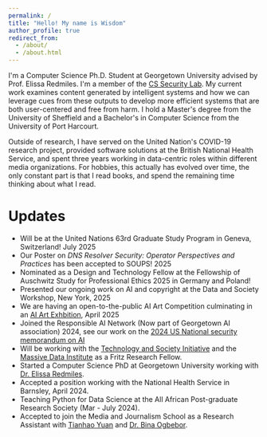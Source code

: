 ```yaml
---
permalink: /
title: "Hello! My name is Wisdom"
author_profile: true
redirect_from: 
  - /about/
  - /about.html
---
```


I'm a Computer Science Ph.D. Student at Georgetown University advised by Prof. Elissa Redmiles. I'm a member of the [CS Security Lab](https://seclab.cs.georgetown.edu/). My current work examines content generated by intelligent systems and how we can leverage cues from these outputs to develop more efficient systems that are both user-centered and free from harm. I hold a Master's degree from the University of Sheffield and a Bachelor's in Computer Science from the University of Port Harcourt.

Outside of research, I have served on the United Nation's COVID-19 research project, provided software solutions at the British National Health Service, and spent three years working in data-centric roles within different media organizations. For hobbies, this actually has evolved over time, the only constant part is that I read books, and spend the remaining time thinking about what I read.


Updates
======
* Will be at the United Nations 63rd Graduate Study Program in Geneva, Switzerland! July 2025 
* Our Poster on _DNS Resolver Security: Operator Perspectives and Practices_ has been accepted to SOUPS! 2025
* Nominated as a Design and Technology Fellow at the Fellowship of Auschwitz Study for Professional Ethics 2025 in Germany and Poland!
* Presented our ongoing work on AI and copyright at the Data and Society Workshop, New York, 2025
* We are having an open-to-the-public AI Art Competition culminating in an [AI Art Exhbition](https://tes.georgetown.edu/announcements/prof-elissa-redmiles-co-organizes-juried-ai-art-competition-with-georgetown-art-computer-science-law/), April 2025
* Joined the Responsible AI Network (Now part of Georgetown AI association) 2024, see our work on the [2024 US National security memorandum on AI](https://georgetownsecuritystudiesreview.org/2024/11/04/the-2024-national-security-memorandum-on-ai-a-timeline-and-index-of-responsibilities/)
*  Will be working with the [Technology and Society Initiative](https://techandsociety.georgetown.edu/) and the [Massive Data Institute](https://mdi.georgetown.edu/) as a Fritz Research Fellow.
*  Started a Computer Science PhD at Georgetown University working with [Dr. Elissa Redmiles](https://elissaredmiles.com/).
*  Accepted a position working with the National Health Service in Barnsley, April 2024.
*  Teaching Python for Data Science at the All African Post-graduate Research Society (Mar - July 2024).
*  Accepted to join the Media and Journalism School as a Research Assistant with [Tianhao Yuan](https://www.linkedin.com/in/tianhao-yuan-460774283/) and [Dr. Bina Ogbebor](https://www.sheffield.ac.uk/journalism/people/academic/bina-ogbebor).
